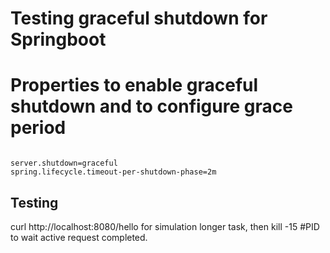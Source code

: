 # Testing graceful shutdown for Springboot

# Properties to enable graceful shutdown and to configure grace period

<pre><code>
server.shutdown=graceful
spring.lifecycle.timeout-per-shutdown-phase=2m
</code></pre>

## Testing
<p>
curl http://localhost:8080/hello for simulation longer task, then kill -15 #PID to wait active 
request completed.
</p>
